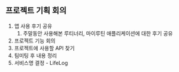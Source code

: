 
## 프로젝트 기획 회의

1. 앱 사용 후기 공유
   1. 주말동안 사용해본 루티너리, 마이루틴 애플리케이션에 대한 후기 공유
2. 프로젝트 기능 회의
3. 프로젝트에 사용할 API 찾기
4. 팀미팅 후 내용 정리
5. 서비스명 결정 - LifeLog